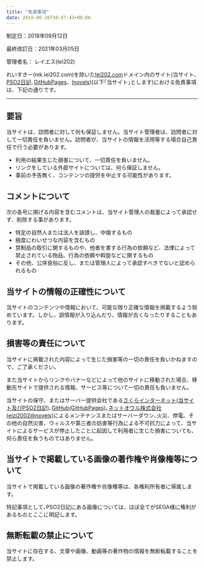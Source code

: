 ```yaml
---
title: "免責事項"
date: 2019-06-16T10:47:43+09:00
---
```

制定日：2018年09月12日

最終改訂日：2021年03月05日

管理者名： レイエス(lei202)

れいすきー(mk.lei202.com)を除いた[lei202.com](https://lei202.com/)ドメイン内のサイト(当サイト､[PSO2日記](https://pso.lei202.com/)､[GitHubPages](https://me.lei202.com/)、[lnovels](https://novels.lei202.com/))(以下｢当サイト｣とします)における免責事項は、下記の通りです。

___

## <span id="i"><span id="要旨" class="mw-headline">要旨</span></span>
当サイトは、訪問者に対して何も保証しません。当サイト管理者は、訪問者に対して一切責任を負いません。訪問者が、当サイトの情報を活用等する場合自己責任で行う必要があります。

* 利用の結果生じた損害について、一切責任を負いません。
* リンクをしている外部サイトについては、何ら保証しません。
* 事前の予告無く、コンテンツの提供を中止する可能性があります。

## <span id="i-2">コメントについて</span>
次の各号に掲げる内容を含むコメントは、当サイト管理人の裁量によって承認せず、削除する事があります。

* 特定の自然人または法人を誹謗し、中傷するもの
* 極度にわいせつな内容を含むもの
* 禁制品の取引に関するものや、他者を害する行為の依頼など、法律によって禁止されている物品、行為の依頼や斡旋などに関するもの
* その他、公序良俗に反し、または管理人によって承認すべきでないと認められるもの

## <span id="i-3">当サイトの情報の正確性について</span>
当サイトのコンテンツや情報において、可能な限り正確な情報を掲載するよう努めています。しかし、誤情報が入り込んだり、情報が古くなったりすることもあります。

## <span id="i-4">損害等の責任について</span>
当サイトに掲載された内容によって生じた損害等の一切の責任を負いかねますので、ご了承ください。

また当サイトからリンクやバナーなどによって他のサイトに移動された場合、移動先サイトで提供される情報、サービス等について一切の責任も負いません。

当サイトの保守、またはサーバー提供会社である[さくらインターネット(当サイト及びPSO2日記)](https://www.sakura.ad.jp/)､[GitHub(GitHubPages)](https://github.com/)､[ネットオウル株式会社(eizi2002@novels)](https://www.netowl.jp/)によるメンテナンスまたはサーバーダウン､火災、停電、その他の自然災害、ウィルスや第三者の妨害等行為による不可抗力によって、当サイトによるサービスが停止したことに起因して利用者に生じた損害についても、何ら責任を負うものではありません。

## <span id="i-5">当サイトで掲載している画像の著作権や肖像権等について</span>
当サイトで掲載している画像の著作権や肖像権等は、各権利所有者に帰属します。

特記事項として､PSO2日記にある画像については、ほぼ全てがSEGA様に権利があるものとここに明記します。

## <span id="i-6">無断転載の禁止について</span>
当サイトに存在する、文章や画像、動画等の著作物の情報を無断転載することを禁止します。